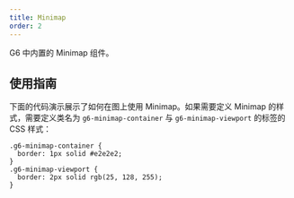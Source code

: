 ```yaml
---
title: Minimap
order: 2
---
```


G6 中内置的 Minimap 组件。

## 使用指南

下面的代码演示展示了如何在图上使用 Minimap。如果需要定义 Minimap 的样式，需要定义类名为 `g6-minimap-container` 与 `g6-minimap-viewport` 的标签的 CSS 样式：

```
.g6-minimap-container {
  border: 1px solid #e2e2e2;
}
.g6-minimap-viewport {
  border: 2px solid rgb(25, 128, 255);
}
```
